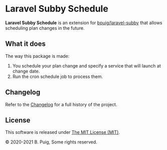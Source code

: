 # Laravel Subby Schedule

**Laravel Subby Schedule** is an extension for [bpuig/laravel-subby](https://github.com/bpuig/laravel-subby) that allows
scheduling plan changes in the future.

## What it does

The way this package is made:

1. You schedule your plan change and specify a service that will launch at change date.
2. Run the cron schedule job to process them.

## Changelog

Refer to the [Changelog](CHANGELOG.md) for a full history of the project.

## License

This software is released under [The MIT License (MIT)](LICENSE.md).

&copy; 2020-2021 B. Puig, Some rights reserved.

